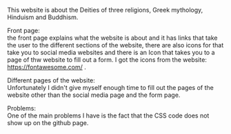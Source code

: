 This website is about the Deities of three religions, Greek mythology, Hinduism and Buddhism.

Front page: <br>
the front page explains what the website is about and it has links that take the user to the different sections of the website, there are also icons for that take you to social media websites and there is an Icon that takes you to a page of thw website to fill out a form.
I got the icons from the website: https://fontawesome.com/ .

Different pages of the website:<br>
Unfortunately I didn't give myself enough time to fill out the pages of the website other than the social media page and the form page.

Problems: <br>
One of the main problems I have is the fact that the CSS code does not show up on the github page.
